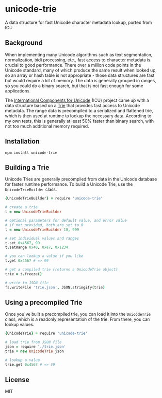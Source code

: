 # unicode-trie
A data structure for fast Unicode character metadata lookup, ported from ICU

## Background

When implementing many Unicode algorithms such as text segmentation,
normalization, bidi processing, etc., fast access to character metadata
is crucial to good performance.  There over a million code points in the
Unicode standard, many of which produce the same result when looked up,
so an array or hash table is not appropriate - those data structures are
fast but would require a lot of memory.  The data is generally
grouped in ranges, so you could do a binary search, but that is not
fast enough for some applications.

The [International Components for Unicode](http://site.icu-project.org) (ICU) project
came up with a data structure based on a [Trie](http://en.wikipedia.org/wiki/Trie) that provides fast access
to Unicode metadata.  The range data is precompiled to a serialized
and flattened trie, which is then used at runtime to lookup the necessary
data.  According to my own tests, this is generally at least 50% faster
than binary search, with not too much additional memory required.

## Installation

    npm install unicode-trie

## Building a Trie

Unicode Tries are generally precompiled from data in the Unicode database
for faster runtime performance.  To build a Unicode Trie, use the
`UnicodeTrieBuilder` class.

```coffeescript
{UnicodeTrieBuilder} = require 'unicode-trie'

# create a trie
t = new UnicodeTrieBuilder

# optional parameters for default value, and error value
# if not provided, both are set to 0
t = new UnicodeTrieBuilder 10, 999

# set individual values and ranges
t.set 0x4567, 99
t.setRange 0x40, 0xe7, 0x1234

# you can lookup a value if you like
t.get 0x4567 # => 99

# get a compiled trie (returns a UnicodeTrie object)
trie = t.freeze()

# write to JSON file
fs.writeFile 'trie.json', JSON.stringify(trie)
```

## Using a precompiled Trie

Once you've built a precompiled trie, you can load it into the
`UnicodeTrie` class, which is a readonly representation of the
trie.  From there, you can lookup values.

```coffeescript
{UnicodeTrie} = require 'unicode-trie'

# load trie from JSON file
json = require './trie.json'
trie = new UnicodeTrie json

# lookup a value
trie.get 0x4567 # => 99
```

## License

MIT
